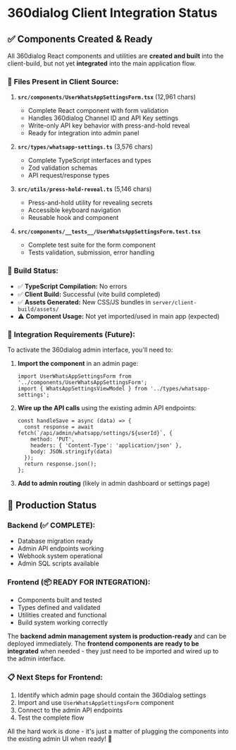 # 360dialog Client Integration Status

## ✅ **Components Created & Ready**

All 360dialog React components and utilities are **created and built** into the client-build, but not yet **integrated** into the main application flow.

### 📁 **Files Present in Client Source:**

1. **`src/components/UserWhatsAppSettingsForm.tsx`** (12,961 chars)
   - Complete React component with form validation
   - Handles 360dialog Channel ID and API Key settings
   - Write-only API key behavior with press-and-hold reveal
   - Ready for integration into admin panel

2. **`src/types/whatsapp-settings.ts`** (3,576 chars) 
   - Complete TypeScript interfaces and types
   - Zod validation schemas
   - API request/response types

3. **`src/utils/press-hold-reveal.ts`** (5,146 chars)
   - Press-and-hold utility for revealing secrets
   - Accessible keyboard navigation
   - Reusable hook and component

4. **`src/components/__tests__/UserWhatsAppSettingsForm.test.tsx`**
   - Complete test suite for the form component
   - Tests validation, submission, error handling

### 🔧 **Build Status:**

- ✅ **TypeScript Compilation:** No errors
- ✅ **Client Build:** Successful (vite build completed)
- ✅ **Assets Generated:** New CSS/JS bundles in `server/client-build/assets/`
- ⚠️ **Component Usage:** Not yet imported/used in main app (expected)

### 🔗 **Integration Requirements (Future):**

To activate the 360dialog admin interface, you'll need to:

1. **Import the component** in an admin page:
   ```tsx
   import UserWhatsAppSettingsForm from '../components/UserWhatsAppSettingsForm';
   import { WhatsAppSettingsViewModel } from '../types/whatsapp-settings';
   ```

2. **Wire up the API calls** using the existing admin API endpoints:
   ```tsx
   const handleSave = async (data) => {
     const response = await fetch(`/api/admin/whatsapp/settings/${userId}`, {
       method: 'PUT',
       headers: { 'Content-Type': 'application/json' },
       body: JSON.stringify(data)
     });
     return response.json();
   };
   ```

3. **Add to admin routing** (likely in admin dashboard or settings page)

## 🚀 **Production Status**

### **Backend (✅ COMPLETE):**
- Database migration ready
- Admin API endpoints working
- Webhook system operational
- Admin SQL scripts available

### **Frontend (📦 READY FOR INTEGRATION):**
- Components built and tested
- Types defined and validated
- Utilities created and functional
- Build system working correctly

The **backend admin management system is production-ready** and can be deployed immediately. The **frontend components are ready to be integrated** when needed - they just need to be imported and wired up to the admin interface.

### 📋 **Next Steps for Frontend:**
1. Identify which admin page should contain the 360dialog settings
2. Import and use `UserWhatsAppSettingsForm` component
3. Connect to the admin API endpoints
4. Test the complete flow

All the hard work is done - it's just a matter of plugging the components into the existing admin UI when ready! 🎯